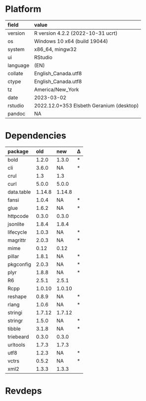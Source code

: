 # Platform

|field    |value                                    |
|:--------|:----------------------------------------|
|version  |R version 4.2.2 (2022-10-31 ucrt)        |
|os       |Windows 10 x64 (build 19044)             |
|system   |x86_64, mingw32                          |
|ui       |RStudio                                  |
|language |(EN)                                     |
|collate  |English_Canada.utf8                      |
|ctype    |English_Canada.utf8                      |
|tz       |America/New_York                         |
|date     |2023-03-02                               |
|rstudio  |2022.12.0+353 Elsbeth Geranium (desktop) |
|pandoc   |NA                                       |

# Dependencies

|package    |old    |new    |Δ  |
|:----------|:------|:------|:--|
|bold       |1.2.0  |1.3.0  |*  |
|cli        |3.6.0  |NA     |*  |
|crul       |1.3    |1.3    |   |
|curl       |5.0.0  |5.0.0  |   |
|data.table |1.14.8 |1.14.8 |   |
|fansi      |1.0.4  |NA     |*  |
|glue       |1.6.2  |NA     |*  |
|httpcode   |0.3.0  |0.3.0  |   |
|jsonlite   |1.8.4  |1.8.4  |   |
|lifecycle  |1.0.3  |NA     |*  |
|magrittr   |2.0.3  |NA     |*  |
|mime       |0.12   |0.12   |   |
|pillar     |1.8.1  |NA     |*  |
|pkgconfig  |2.0.3  |NA     |*  |
|plyr       |1.8.8  |NA     |*  |
|R6         |2.5.1  |2.5.1  |   |
|Rcpp       |1.0.10 |1.0.10 |   |
|reshape    |0.8.9  |NA     |*  |
|rlang      |1.0.6  |NA     |*  |
|stringi    |1.7.12 |1.7.12 |   |
|stringr    |1.5.0  |NA     |*  |
|tibble     |3.1.8  |NA     |*  |
|triebeard  |0.3.0  |0.3.0  |   |
|urltools   |1.7.3  |1.7.3  |   |
|utf8       |1.2.3  |NA     |*  |
|vctrs      |0.5.2  |NA     |*  |
|xml2       |1.3.3  |1.3.3  |   |

# Revdeps


